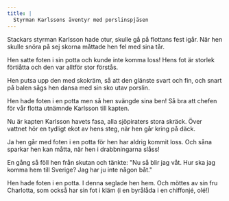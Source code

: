 ```yaml
---
title: |
  Styrman Karlssons äventyr med porslinspjäsen
---
```

Stackars styrman Karlsson hade otur,
skulle gå på flottans fest igår.
När hen skulle snöra på sej skorna
måttade hen fel med sina tår.

Hen satte foten i sin potta
och kunde inte komma loss!
Hens fot är storlek förtiåtta
och den var alltför stor förstås.

Hen putsa upp den med skokräm,
så att den glänste svart och fin,
och snart på balen sågs hen dansa
med sin sko utav porslin.

Hen hade foten i en potta
men så hen svängde sina ben!
Så bra att chefen för vår flotta
utnämnde Karlsson till kapten.

Nu är kapten Karlsson havets fasa,
alla sjöpiraters stora skräck.
Över vattnet hör en tydligt ekot
av hens steg, när hen går kring på däck.

Ja hen går med foten i en potta
för hen har aldrig kommit loss.
Och såna sparkar hen kan måtta,
när hen i drabbningarna slåss!

En gång så föll hen från skutan
och tänkte: "Nu så blir jag våt.
Hur ska jag komma hem till Sverige?
Jag har ju inte någon båt."

Hen hade foten i en potta.
I denna seglade hen hem.
Och möttes av sin fru Charlotta,
som också har sin fot i kläm
(i en byrålåda i en chiffonjé, olé!)